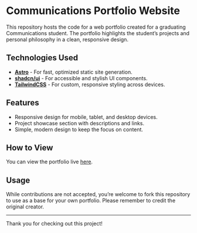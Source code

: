 # Communications Portfolio Website

This repository hosts the code for a web portfolio created for a graduating Communications student. The portfolio highlights the student’s projects and personal philosophy in a clean, responsive design.

## Technologies Used

-   **[Astro](https://astro.build)** - For fast, optimized static site generation.
-   **[shadcn/ui](https://ui.shadcn.com)** - For accessible and stylish UI components.
-   **[TailwindCSS](https://www.tailwindcss.com)** - For custom, responsive styling across devices.

## Features

-   Responsive design for mobile, tablet, and desktop devices.
-   Project showcase section with descriptions and links.
-   Simple, modern design to keep the focus on content.

## How to View

You can view the portfolio live [here](https://www.ericwesolick.com).

## Usage

While contributions are not accepted, you’re welcome to fork this repository to use as a base for your own portfolio. Please remember to credit the original creator.

---

Thank you for checking out this project!
